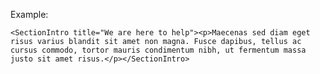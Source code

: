 Example:

	<SectionIntro title="We are here to help"><p>Maecenas sed diam eget risus varius blandit sit amet non magna. Fusce dapibus, tellus ac cursus commodo, tortor mauris condimentum nibh, ut fermentum massa justo sit amet risus.</p></SectionIntro>
